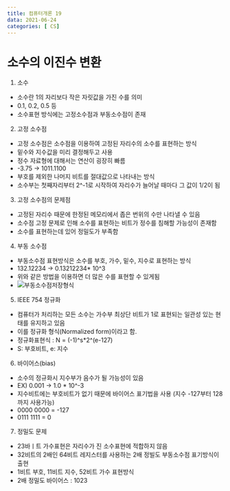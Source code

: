 ```yaml
---
title: 컴퓨터개론 19
data: 2021-06-24
categories: [ CS]
---
```


# 소수의 이진수 변환

1. 소수
- 소수란 1의 자리보다 작은 자릿값을 가진 수를 의미
- 0.1, 0.2, 0.5 등
- 소수표현 방식에는 고정소수점과 부동소수점이 존재
2. 고정 소수점
- 고정 소수점은 소수점을 이용하여 고정된 자리수의 소수를 표현하는 방식
- 밑수와 지수값을 미리 결정해두고 사용
- 정수 자료형에 대해서는 연산이 굉장히 빠름
- -3.75 -> 1011.1100
- 부호를 제외한 나머지 비트를 절대값으로 나타내는 방식
- 소수부는 첫째자리부터 2^-1로 시작하여 자리수가 늘어날 때마다 그 값이 1/2이 됨
3. 고정 소수점의 문제점
- 고정된 자리수 때문에 한정된 메모리에서 좁은 번위의 수만 나타낼 수 있음
- 소수점 고정 문제로 인해 소수를 표현하는 비트가 정수를 침해할 가능성이 존재함
- 소수를 표현하는데 있어 정밀도가 부족함
4. 부동 소수점
- 부동소수점 표현방식은 소수를 부호, 가수, 밑수, 지수로 표현하는 방식
- 132.12234 -> 0.13212234* 10^3
- 위와 같은 방법을 이용하면 더 많은 수를 표현할 수 있게됨
- ![부동소수점저장형식]()
5. IEEE 754 정규화
- 컴퓨터가 처리하는 모든 소수는 가수부 최상단 비트가 1로 표현되는 일관성 있는 현태를 유지하고 있음
- 이를 정규화 형식(Normalized form)이라고 함.
- 정규화표현식 : N = (-1)^s*2^(e-127)
- S: 부호비트, e: 지수
6. 바이어스(bias)
- 소수의 정규화시 지수부가 음수가 될 가능성이 있음
- EX) 0.001 -> 1.0 * 10^-3
- 지수비트에는 부호비트가 없기 때문에 바이어스 표기법을 사용 (지수 -127부터 128까지 사용가능)
- 0000 0000 = -127
- 0111 1111 = 0
7. 정밀도 문제
- 23바ㅣ트 가수표현은 자리수가 진 소수표현에 적합하지 않음
- 32비트의 2배인 64비트 레지스터를 사용하는 2배 정빌도 부동소수점 표기방식이 출현
- 1비트 부호, 11비트 지수, 52비트 가수 표현방식
- 2배 정밀도 바이어스 : 1023
